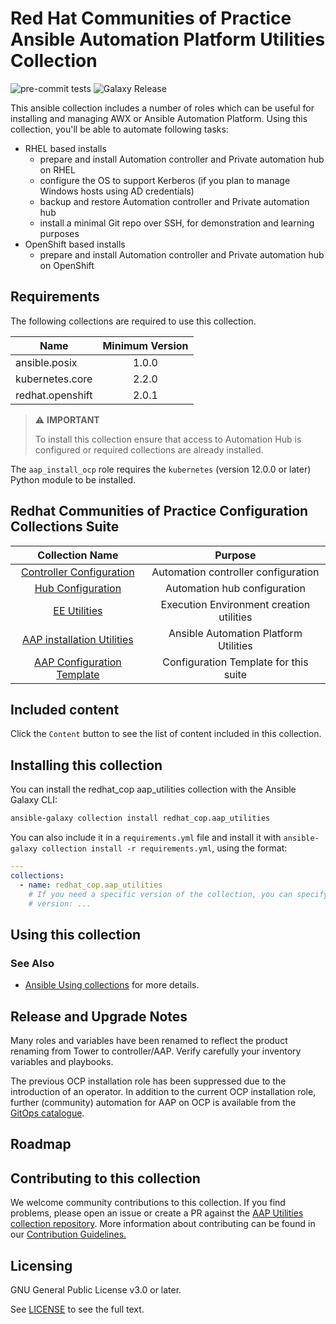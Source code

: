 # Red Hat Communities of Practice Ansible Automation Platform Utilities Collection

![pre-commit tests](https://github.com/redhat-cop/aap_utilities/actions/workflows/pre-commit.yml/badge.svg)
![Galaxy Release](https://github.com/redhat-cop/aap_utilities/workflows/galaxy-release/badge.svg)
<!-- Further CI badges go here as above -->

This ansible collection includes a number of roles which can be useful for installing and managing AWX or Ansible Automation Platform.
Using this collection, you'll be able to automate following tasks:

* RHEL based installs
  * prepare and install Automation controller and Private automation hub on RHEL
  * configure the OS to support Kerberos (if you plan to manage Windows hosts using AD credentials)
  * backup and restore Automation controller and Private automation hub
  * install a minimal Git repo over SSH, for demonstration and learning purposes
* OpenShift based installs
  * prepare and install Automation controller and Private automation hub on OpenShift

## Requirements

The following collections are required to use this collection.

| Name             | Minimum Version |
|------------------|:---------------:|
| ansible.posix    | 1.0.0           |
| kubernetes.core  | 2.2.0           |
| redhat.openshift | 2.0.1           |

> ⚠️ **IMPORTANT**
>
> To install this collection ensure that access to Automation Hub is configured or required collections are already installed.

The `aap_install_ocp` role requires the `kubernetes` (version 12.0.0 or later) Python module to be installed.

## Redhat Communities of Practice Configuration Collections Suite

|Collection Name|Purpose|
|:---:|:---:|
|[Controller Configuration](https://galaxy.ansible.com/redhat_cop/controller_configuration)|Automation controller configuration|
|[Hub Configuration](https://galaxy.ansible.com/redhat_cop/ah_configuration)|Automation hub configuration|
|[EE Utilities](https://galaxy.ansible.com/redhat_cop/ee_utilities)|Execution Environment creation utilities|
|[AAP installation Utilities](https://galaxy.ansible.com/redhat_cop/aap_utilities)|Ansible Automation Platform Utilities|
|[AAP Configuration Template](https://github.com/redhat-cop/aap_configuration_template)|Configuration Template for this suite|

## Included content

Click the `Content` button to see the list of content included in this collection.

## Installing this collection

You can install the redhat\_cop aap\_utilities collection with the Ansible Galaxy CLI:

```bash
ansible-galaxy collection install redhat_cop.aap_utilities
```

You can also include it in a `requirements.yml` file and install it with `ansible-galaxy collection install -r requirements.yml`, using the format:

```yaml
---
collections:
  - name: redhat_cop.aap_utilities
    # If you need a specific version of the collection, you can specify like this:
    # version: ...
```

## Using this collection

### See Also

* [Ansible Using collections](https://docs.ansible.com/ansible/latest/user_guide/collections_using.html) for more details.

## Release and Upgrade Notes

Many roles and variables have been renamed to reflect the product renaming from Tower to controller/AAP.
Verify carefully your inventory variables and playbooks.

The previous OCP installation role has been suppressed due to the introduction of an operator.
In addition to the current OCP installation role, further (community) automation for AAP on OCP is available from the [GitOps catalogue](https://github.com/redhat-cop/gitops-catalog/tree/main/ansible-automation-platform).

## Roadmap

## Contributing to this collection

We welcome community contributions to this collection. If you find problems, please open an issue or create a PR against the [AAP Utilities collection repository](https://github.com/redhat-cop/aap_utilities).
More information about contributing can be found in our [Contribution Guidelines.](https://github.com/redhat-cop/aap_utilities/blob/devel/.github/CONTRIBUTING.md)

## Licensing

GNU General Public License v3.0 or later.

See [LICENSE](https://www.gnu.org/licenses/gpl-3.0.txt) to see the full text.
